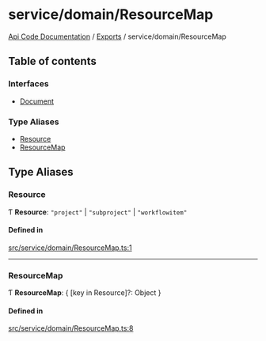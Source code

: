# service/domain/ResourceMap
 
[Api Code Documentation](../README.md) / [Exports](../modules.md) / service/domain/ResourceMap

## Table of contents

### Interfaces

- [Document](../interfaces/service_domain_ResourceMap.Document.md)

### Type Aliases

- [Resource](service_domain_ResourceMap.md#resource)
- [ResourceMap](service_domain_ResourceMap.md#resourcemap)

## Type Aliases

### Resource

Ƭ **Resource**: ``"project"`` \| ``"subproject"`` \| ``"workflowitem"``

#### Defined in

[src/service/domain/ResourceMap.ts:1](https://github.com/openkfw/TruBudget/blob/90402cb/api/src/service/domain/ResourceMap.ts#L1)

___

### ResourceMap

Ƭ **ResourceMap**: \{ [key in Resource]?: Object }

#### Defined in

[src/service/domain/ResourceMap.ts:8](https://github.com/openkfw/TruBudget/blob/90402cb/api/src/service/domain/ResourceMap.ts#L8)
